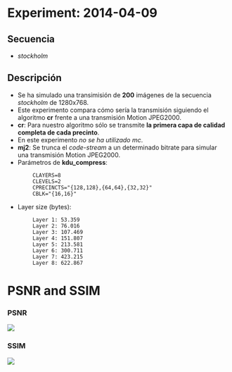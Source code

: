 Experiment: 2014-04-09
======================

Secuencia
---------
- *stockholm*

Descripción
-----------

- Se ha simulado una transimisión de **200** imágenes de la secuencia *stockholm* de 1280x768.
- Este experimento compara cómo sería la transmisión siguiendo el algoritmo **cr** frente a una transmisión Motion JPEG2000.
- **cr**: Para nuestro algoritmo sólo se transmite **la primera capa de calidad completa de cada precinto**.
- En este experimento *no se ha utilizado mc*.
- **mj2**: Se trunca el *code-stream* a un determinado bitrate para simular una transmisión Motion JPEG2000.
- Parámetros de **kdu\_compress**:

```
        CLAYERS=8
		CLEVELS=2
		CPRECINCTS="{128,128},{64,64},{32,32}"        
        CBLK="{16,16}"
```

- Layer size (bytes):

```
		Layer 1: 53.359
        Layer 2: 76.016
        Layer 3: 107.469
        Layer 4: 151.807
        Layer 5: 213.581
        Layer 6: 300.711
        Layer 7: 423.215
        Layer 8: 622.867
```

PSNR and SSIM
=============

### PSNR

![](images/psnr.png)

### SSIM

![](images/ssim.png)